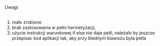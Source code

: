 Uwagi:<br/>
<br/>
1) mało zrobione<br/>
2) brak zastosowania w pełni hermetyzacji,<br/>
3) użycie instrukcji warunkowej  if else nie daje petli, należalo by jeszcze przepisac kod aplikacji tak, aby przy blednym klawiszu byla petla
